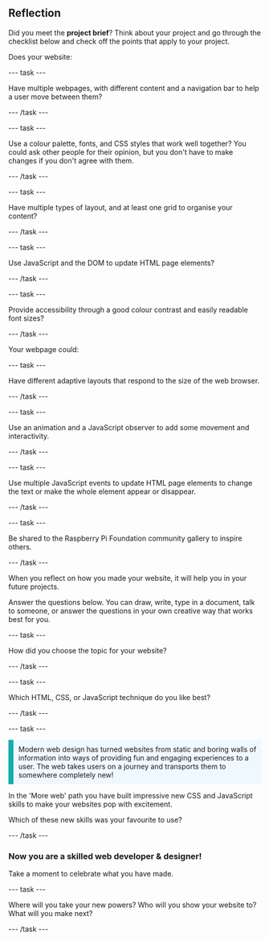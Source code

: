 ## Reflection

Did you meet the **project brief**? Think about your project and go through the checklist below and check off the points that apply to your project.

Does your website:

\--- task ---

Have multiple webpages, with different content and a navigation bar to help a user move between them?

\--- /task ---

\--- task ---

Use a colour palette, fonts, and CSS styles that work well together? You could ask other people for their opinion, but you don't have to make changes if you don't agree with them.

\--- /task ---

\--- task ---

Have multiple types of layout, and at least one grid to organise your content?

\--- /task ---

\--- task ---

Use JavaScript and the DOM to update HTML page elements?

\--- /task ---

\--- task ---

Provide accessibility through a good colour contrast and easily readable font sizes?

\--- /task ---

Your webpage could:

\--- task ---

Have different adaptive layouts that respond to the size of the web browser.

\--- /task ---

\--- task ---

Use an animation and a JavaScript observer to add some movement and interactivity.

\--- /task ---

\--- task ---

Use multiple JavaScript events to update HTML page elements to change the text or make the whole element appear or disappear.

\--- /task ---

\--- task ---

Be shared to the Raspberry Pi Foundation community gallery to inspire others.

\--- /task ---

When you reflect on how you made your website, it will help you in your future projects.

Answer the questions below. You can draw, write, type in a document, talk to someone, or answer the questions in your own creative way that works best for you.

\--- task ---

How did you choose the topic for your website?

\--- /task ---

\--- task ---

Which HTML, CSS, or JavaScript technique do you like best?

\--- /task ---

\--- task ---

<p style="border-left: solid; border-width:10px; border-color: #0faeb0; background-color: aliceblue; padding: 10px;">
Modern web design has turned websites from static and boring walls of information into ways of providing fun and engaging experiences to a user. The web takes users on a journey and transports them to somewhere completely new!
</p>

In the 'More web' path you have built impressive new CSS and JavaScript skills to make your websites pop with excitement.

Which of these new skills was your favourite to use?

\--- /task ---

### Now you are a skilled web developer & designer!

Take a moment to celebrate what you have made.

\--- task ---

Where will you take your new powers? Who will you show your website to? What will you make next?

\--- /task ---

